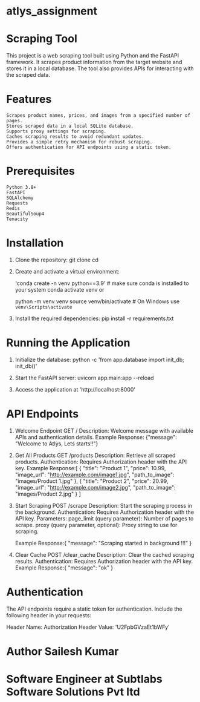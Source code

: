 # atlys_assignment
# Scraping Tool
This project is a web scraping tool built using Python and the FastAPI framework. It scrapes product information from the target website and stores it in a local database. The tool also provides APIs for interacting with the scraped data.

# Features
    Scrapes product names, prices, and images from a specified number of pages.
    Stores scraped data in a local SQLite database.
    Supports proxy settings for scraping.
    Caches scraping results to avoid redundant updates.
    Provides a simple retry mechanism for robust scraping.
    Offers authentication for API endpoints using a static token.

# Prerequisites
    Python 3.8+
    FastAPI
    SQLAlchemy
    Requests
    Redis
    BeautifulSoup4
    Tenacity

# Installation
1. Clone the repository:
    git clone <repository-url>
    cd <repository-directory>

2. Create and activate a virtual environment:

    'conda create -n venv python==3.9' # make sure conda is installed to your system
    conda activate venv
    or
    
    python -m venv venv
    source venv/bin/activate  # On Windows use `venv\Scripts\activate`

3. Install the required dependencies:
    pip install -r requirements.txt


# Running the Application
1. Initialize the database:
    python -c 'from app.database import init_db; init_db()'

2. Start the FastAPI server:
    uvicorn app.main:app --reload

3. Access the application at 'http://localhost:8000'

# API Endpoints
1. Welcome Endpoint
    GET /
    Description: Welcome message with available APIs and authentication details.
    Example Response:
    {"message": "Welcome to Atlys, Lets starts!!"}

2. Get All Products
    GET /products
    Description: Retrieve all scraped products.
    Authentication: Requires Authorization header with the API key.
    Example Response:[
        {
            "title": "Product 1",
            "price": 10.99,
            "image_url": "http://example.com/image1.jpg",
            "path_to_image": "images/Product 1.jpg"
        },
        {
            "title": "Product 2",
            "price": 20.99,
            "image_url": "http://example.com/image2.jpg",
            "path_to_image": "images/Product 2.jpg"
        }
    ]

3. Start Scraping
    POST /scrape
    Description: Start the scraping process in the background.
    Authentication: Requires Authorization header with the API key.
    Parameters:
        page_limit (query parameter): Number of pages to scrape.
        proxy (query parameter, optional): Proxy string to use for scraping.
    
    Example Response:{
        "message": "Scraping started in background !!!"
    }

4. Clear Cache
    POST /clear_cache
    Description: Clear the cached scraping results.
    Authentication: Requires Authorization header with the API key.
    Example Response:{
        "message": "ok"
    }

# Authentication
The API endpoints require a static token for authentication. Include the following header in your requests:

Header Name: Authorization
Header Value: 'U2FpbGVzaEt1bWFy'

# Author Sailesh Kumar
# Software Engineer at Subtlabs Software Solutions Pvt ltd
